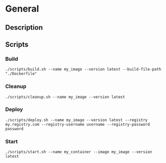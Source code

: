 # General
## Description
## Scripts
### Build
```
./scripts/build.sh --name my_image --version latest --build-file-path "./Dockerfile"
```
### Cleanup
```
./scripts/cleanup.sh --name my_image --version latest
```
### Deploy
```
./scripts/deploy.sh --name my_image --version latest --registry my.registry.com --registry-username username --registry-password password
```
### Start
```
./scripts/start.sh --name my_container --image my_image --version latest
```